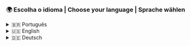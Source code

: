 ### 🌍 Escolha o idioma | Choose your language | Sprache wählen

<details>
<summary>🇧🇷 Português</summary>

&nbsp;

**Opa! Eu sou o Heitor 👋**

💻 Estudante de Programação, Eletrônica e apaixonado por tecnologia  
🎓 IFCE - Maranguape | Grupo LEIAH  
⚙️ Curto mexer com hardware, circuitos, automação e umas paradas de Química também  
🛠️ Namorando uma futura engenheira mecatrônica que entende até o meu código-fonte  
🎮 Ultimamente tô platinando jogos como quem tenta organizar o caos — cada troféu é um lembrete de que, pelo menos ali, as coisas fazem sentido  
🧠 Tenho uma cabeça cheia de ideias, cadernos com textos profundos e projetos meio malucos  
🐈 Sonho em ter um gato balinês pra fazer companhia nos rolês solitários de código  

**🛠️ Tecnologias e Ferramentas que uso**

- Arduino, ESP32, sensores e atuadores  
- Python, C/C++/C#, Java, Tecnologias Web (HTML, CSS, JavaScript, Django)  
- Git & GitHub  
- Ventoy, bootables, sistemas Linux  
- Eletrônica analógica e digital  

**🚀 Alguns projetos legais**

- 🎮 [Recriando Doom em Java](https://github.com/Keniche46/Doom-Java)  
- 🦾 Mão robótica imitando meus movimentos  
- 🔌 Bancada de eletrônica com proteção contra altas voltagens  

**📫 Como me encontrar**

- Instagram: [@theycallmekeniche](https://www.instagram.com/theycallmekeniche/)  
- Email: keniche60@gmail.com  
- Steam: [Keniche](https://steamcommunity.com/id/Kenche085/)

_"Não é só sobre código, é sobre transformar o caos em algo que funcione."_  
— Heitor Martins  

</details>

<details>
<summary>🇺🇸 English</summary>

&nbsp;

**Hi! I'm Heitor 👋**

💻 Student of Programming, Electronics and tech enthusiast  
🎓 IFCE - Maranguape | LEIAH Group  
⚙️ I love working with hardware, circuits, automation and a bit of Chemistry too  
🛠️ Dating a future mechatronics engineer who even understands my source code  
🎮 Lately, I’ve been platinum-ing games like I’m trying to organize chaos — each trophy a small reminder that somewhere, things make sense  
🧠 A head full of ideas, notebooks with deep thoughts and chaotic projects  
🐈 Dreaming of getting a Balinese cat to keep me company on my lonely coding adventures  

**🛠️ Tech & Tools I use**

- Arduino, ESP32, sensors and actuators  
- Python, C/C++/C#, Java, Web Technologies (HTML, CSS, JavaScript, Django)  
- Git & GitHub  
- Ventoy, bootables, Linux systems  
- Analog and digital electronics  

**🚀 Cool projects**

- 🎮 [Recreating Doom in Java](https://github.com/Keniche46/Doom-Java)  
- 🦾 Robotic hand that mimics my movements  
- 🔌 Electronics bench with high-voltage protection  

**📫 How to reach me**

- Instagram: [@theycallmekeniche](https://www.instagram.com/theycallmekeniche/)  
- Email: keniche60@gmail.com  
- Steam: [Keniche](https://steamcommunity.com/id/Kenche085/)

_"It’s not just about code, it’s about turning chaos into something that works."_  
— Heitor Martins  

</details>

<details>
<summary>🇩🇪 Deutsch</summary>

&nbsp;

**Hallo! Ich bin Heitor 👋**

💻 Student für Programmierung, Elektronik und Technikliebhaber  
🎓 IFCE - Maranguape | LEIAH Gruppe  
⚙️ Ich bastle gern an Hardware, Schaltungen, Automatisierung und auch ein bisschen Chemie  
🛠️ Ich bin mit einer zukünftigen Mechatronikingenieurin zusammen, die sogar meinen Quellcode versteht  
🎮 Zurzeit platinisiere ich Spiele, als ob ich versuche, das Chaos zu ordnen — jede Trophäe ist eine kleine Erinnerung, dass irgendwo alles Sinn ergibt  
🧠 Ein Kopf voller Ideen, Notizbücher mit tiefen Gedanken und verrückten Projekten  
🐈 Ich träume davon, eine Balinesenkatze zu haben, die mich bei meinen einsamen Code-Abenteuern begleitet  

**🛠️ Technologien & Tools, die ich benutze**

- Arduino, ESP32, Sensoren und Aktoren  
- Python, C/C++/C#, Java, Webtechnologien (HTML, CSS, JavaScript, Django)  
- Git & GitHub  
- Ventoy, Bootfähige Systeme, Linux  
- Analoge und digitale Elektronik  

**🚀 Coole Projekte**

- 🎮 [Doom in Java neu erschaffen](https://github.com/Keniche46/Doom-Java)  
- 🦾 Roboterhand, die meine Bewegungen nachahmt  
- 🔌 Elektronik-Arbeitsbank mit Hochspannungsschutz  

**📫 Kontakt**

- Instagram: [@theycallmekeniche](https://www.instagram.com/theycallmekeniche/)  
- E-Mail: keniche60@gmail.com  
- Steam: [Keniche](https://steamcommunity.com/id/Kenche085/)

_"Es geht nicht nur um Code, sondern darum, Chaos in etwas Funktionierendes zu verwandeln."_  
— Heitor Martins  

</details>
